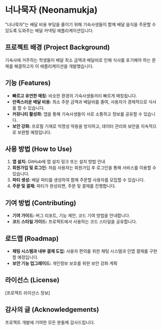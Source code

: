 # 너나묵자 (Neonamukja)

"너나묵자"는 배달 비용 부담을 줄이기 위해 기숙사생들이 함께 배달 음식을 주문할 수 있도록 도와주는 배달 커넥팅 애플리케이션입니다.

## 프로젝트 배경 (Project Background)
기숙사에 거주하는 학생들이 배달 최소 금액과 배달비로 인해 식사를 포기해야 하는 문제를 해결하고자 이 애플리케이션을 개발했습니다.

## 기능 (Features)
- **빠르고 유연한 매칭:** 비슷한 환경의 기숙사생들끼리 빠르게 매칭됩니다.
- **만족스러운 배달 비용:** 최소 주문 금액과 배달비를 줄여, 사용자가 경제적으로 식사를 할 수 있습니다.
- **커뮤니티 활성화:** 앱을 통해 기숙사생들이 서로 소통하고 정보를 공유할 수 있습니다.
- **보안 강화:** 프로필 기재로 익명성 악용을 방지하고, 데이터 관리와 보안을 지속적으로 보완할 예정입니다.


## 사용 방법 (How to Use)
1. **앱 설치:** GitHub에 앱 설치 링크 또는 설치 방법 안내
2. **회원가입 및 로그인:** 처음 사용자는 회원가입 후 로그인을 통해 서비스를 이용할 수 있습니다.
3. **파티 생성:** 배달 파티를 생성하여 함께 주문할 사용자를 모집할 수 있습니다.
4. **주문 및 결제:** 파티가 완성되면, 주문 및 결제를 진행합니다.

## 기여 방법 (Contributing)
- **기여 가이드:** 버그 리포트, 기능 제안, 코드 기여 방법을 안내합니다.
- **코드 스타일 가이드:** 프로젝트에서 사용하는 코드 스타일을 공유합니다.

## 로드맵 (Roadmap)
- **채팅 시스템과 내부 결제 도입:** 사용자 편의를 위한 채팅 시스템과 인앱 결제를 구현할 예정입니다.
- **보안 기능 업그레이드:** 개인정보 보호를 위한 보안 강화 계획

## 라이선스 (License)
[프로젝트 라이선스 정보]

## 감사의 글 (Acknowledgements)
프로젝트 개발에 기여한 모든 분들께 감사드립니다.
